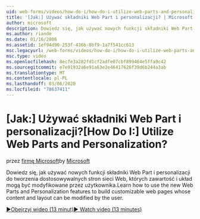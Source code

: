 ```yaml
---
uid: web-forms/videos/how-do-i/how-do-i-utilize-web-parts-and-personalization
title: '[Jak:] Używać składniki Web Part i personalizacji? | Microsoft Docs'
author: microsoft
description: Dowiedz się, jak używać nowych funkcji składniki Web Part i personalizacji do tworzenia dostosowywalnych stron sieci Web, których zawartość i układ mogą być modyfikowane przez użytkownika.
ms.author: riande
ms.date: 01/16/2006
ms.assetid: 1ef94d90-253f-436b-8bf9-1a7f541cc613
msc.legacyurl: /web-forms/videos/how-do-i/how-do-i-utilize-web-parts-and-personalization
msc.type: video
ms.openlocfilehash: 8ecfe3a282fd1cf2adfe07cbf899464e5ffa9c42
ms.sourcegitcommit: e7e91932a6e91a63e2e46417626f39d6b244a3ab
ms.translationtype: MT
ms.contentlocale: pl-PL
ms.lasthandoff: 03/06/2020
ms.locfileid: "78637411"
---
```

# <a name="how-do-i-utilize-web-parts-and-personalization"></a><span data-ttu-id="8ecda-104">[Jak:] Używać składniki Web Part i personalizacji?</span><span class="sxs-lookup"><span data-stu-id="8ecda-104">[How Do I:] Utilize Web Parts and Personalization?</span></span>

<span data-ttu-id="8ecda-105">przez [firmę Microsoft](https://github.com/microsoft)</span><span class="sxs-lookup"><span data-stu-id="8ecda-105">by [Microsoft](https://github.com/microsoft)</span></span>

<span data-ttu-id="8ecda-106">Dowiedz się, jak używać nowych funkcji składniki Web Part i personalizacji do tworzenia dostosowywalnych stron sieci Web, których zawartość i układ mogą być modyfikowane przez użytkownika.</span><span class="sxs-lookup"><span data-stu-id="8ecda-106">Learn how to use the new Web Parts and Personalization features to build customizable web pages whose content and layout can be modified by the user.</span></span>

[<span data-ttu-id="8ecda-107">&#9654;Obejrzyj wideo (13 minut)</span><span class="sxs-lookup"><span data-stu-id="8ecda-107">&#9654; Watch video (13 minutes)</span></span>](https://channel9.msdn.com/Blogs/ASP-NET-Site-Videos/how-do-i-utilize-web-parts-and-personalization)
